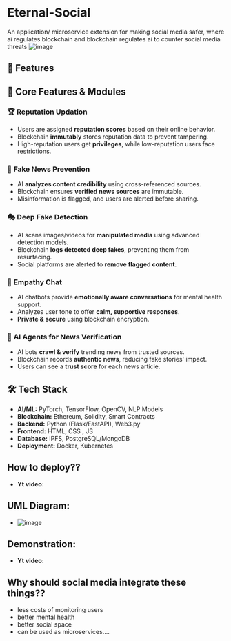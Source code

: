 # Eternal-Social
An application/ microservice extension for making social media safer, where ai regulates blockchain and blockchain regulates ai to counter social media threats
![image](https://github.com/user-attachments/assets/8a3618ab-a9cd-4f11-885c-c36d1a92306a)

## 🚀 Features  

## 📌 Core Features & Modules  

### 🏆 **Reputation Updation**  
- Users are assigned **reputation scores** based on their online behavior.  
- Blockchain **immutably** stores reputation data to prevent tampering.  
- High-reputation users get **privileges**, while low-reputation users face restrictions.  

### 🚫 **Fake News Prevention**  
- AI **analyzes content credibility** using cross-referenced sources.  
- Blockchain ensures **verified news sources** are immutable.  
- Misinformation is flagged, and users are alerted before sharing.  

### 🎭 **Deep Fake Detection**  
- AI scans images/videos for **manipulated media** using advanced detection models.  
- Blockchain **logs detected deep fakes**, preventing them from resurfacing.  
- Social platforms are alerted to **remove flagged content**.  

### 💬 **Empathy Chat**  
- AI chatbots provide **emotionally aware conversations** for mental health support.  
- Analyzes user tone to offer **calm, supportive responses**.  
- **Private & secure** using blockchain encryption.  

### 📰 **AI Agents for News Verification**  
- AI bots **crawl & verify** trending news from trusted sources.  
- Blockchain records **authentic news**, reducing fake stories' impact.  
- Users can see a **trust score** for each news article.  


## 🛠️ Tech Stack  

- **AI/ML:** PyTorch, TensorFlow, OpenCV, NLP Models  
- **Blockchain:** Ethereum, Solidity, Smart Contracts  
- **Backend:** Python (Flask/FastAPI), Web3.py  
- **Frontend:** HTML, CSS , JS  
- **Database:** IPFS, PostgreSQL/MongoDB  
- **Deployment:** Docker, Kubernetes  

## How to deploy??
- **Yt video:**

## UML Diagram:
- ![image](https://github.com/user-attachments/assets/b9a532b6-ec8c-48b4-90a5-577ef19b3729)



## Demonstration:
- **Yt video:**

## Why should social media integrate these things??
- less costs of monitoring users
- better mental health
- better social space
- can be used as microservices....
